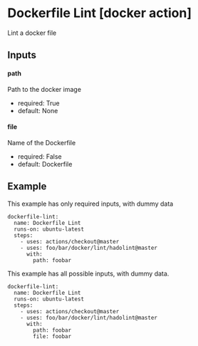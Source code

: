 # Dockerfile Lint [docker action]

Lint a docker file

## Inputs

#### path

Path to the docker image

- required: True
- default: None

#### file

Name of the Dockerfile

- required: False
- default: Dockerfile



## Example

This example has only required inputs, with dummy data

    dockerfile-lint:
      name: Dockerfile Lint
      runs-on: ubuntu-latest
      steps:
        - uses: actions/checkout@master
        - uses: foo/bar/docker/lint/hadolint@master
          with:
            path: foobar


This example has all possible inputs, with dummy data.

    dockerfile-lint:
      name: Dockerfile Lint
      runs-on: ubuntu-latest
      steps:
        - uses: actions/checkout@master
        - uses: foo/bar/docker/lint/hadolint@master
          with:
            path: foobar
            file: foobar
